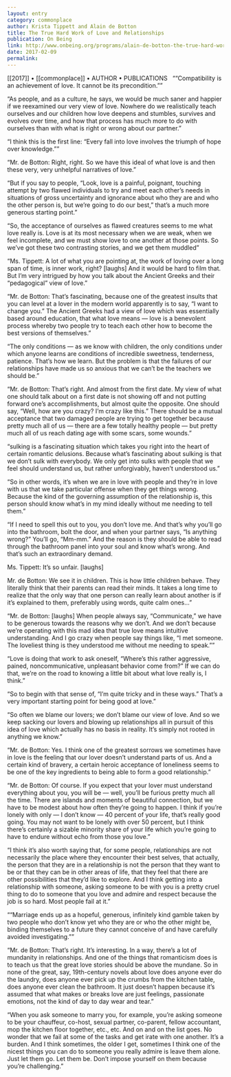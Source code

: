 ```yaml
---
layout: entry
category: commonplace
author: Krista Tippett and Alain de Botton
title: The True Hard Work of Love and Relationships
publication: On Being
link: http://www.onbeing.org/programs/alain-de-botton-the-true-hard-work-of-love-and-relationships/
date: 2017-02-09
permalink: 
---
```


[[2017]] • [[commonplace]] • AUTHOR • PUBLICATIONS 
 
““Compatibility is an achievement of love. It cannot be its precondition.””

“As people, and as a culture, he says, we would be much saner and happier if we reexamined our very view of love. Nowhere do we realistically teach ourselves and our children how love deepens and stumbles, survives and evolves over time, and how that process has much more to do with ourselves than with what is right or wrong about our partner.”

“I think this is the first line: “Every fall into love involves the triumph of hope over knowledge.””

“Mr. de Botton: Right, right. So we have this ideal of what love is and then these very, very unhelpful narratives of love.”

“But if you say to people, “Look, love is a painful, poignant, touching attempt by two flawed individuals to try and meet each other’s needs in situations of gross uncertainty and ignorance about who they are and who the other person is, but we’re going to do our best,” that’s a much more generous starting point.”

“So, the acceptance of ourselves as flawed creatures seems to me what love really is. Love is at its most necessary when we are weak, when we feel incomplete, and we must show love to one another at those points. So we’ve got these two contrasting stories, and we get them muddled”

“Ms. Tippett: A lot of what you are pointing at, the work of loving over a long span of time, is inner work, right? [laughs] And it would be hard to film that. But I’m very intrigued by how you talk about the Ancient Greeks and their “pedagogical” view of love.”

“Mr. de Botton: That’s fascinating, because one of the greatest insults that you can level at a lover in the modern world apparently is to say, “I want to change you.” The Ancient Greeks had a view of love which was essentially based around education, that what love means — love is a benevolent process whereby two people try to teach each other how to become the best versions of themselves.”

“The only conditions — as we know with children, the only conditions under which anyone learns are conditions of incredible sweetness, tenderness, patience. That’s how we learn. But the problem is that the failures of our relationships have made us so anxious that we can’t be the teachers we should be.”

“Mr. de Botton: That’s right. And almost from the first date. My view of what one should talk about on a first date is not showing off and not putting forward one’s accomplishments, but almost quite the opposite. One should say, “Well, how are you crazy? I’m crazy like this.” There should be a mutual acceptance that two damaged people are trying to get together because pretty much all of us — there are a few totally healthy people — but pretty much all of us reach dating age with some scars, some wounds.”

“sulking is a fascinating situation which takes you right into the heart of certain romantic delusions. Because what’s fascinating about sulking is that we don’t sulk with everybody. We only get into sulks with people that we feel should understand us, but rather unforgivably, haven’t understood us.”

“So in other words, it’s when we are in love with people and they’re in love with us that we take particular offense when they get things wrong. Because the kind of the governing assumption of the relationship is, this person should know what’s in my mind ideally without me needing to tell them.”

“If I need to spell this out to you, you don’t love me. And that’s why you’ll go into the bathroom, bolt the door, and when your partner says, “Is anything wrong?” You’ll go, “Mm-mm.” And the reason is they should be able to read through the bathroom panel into your soul and know what’s wrong. And that’s such an extraordinary demand.

Ms. Tippett: It’s so unfair. [laughs]

Mr. de Botton: We see it in children. This is how little children behave. They literally think that their parents can read their minds. It takes a long time to realize that the only way that one person can really learn about another is if it’s explained to them, preferably using words, quite calm ones…”

“Mr. de Botton: [laughs] When people always say, “Communicate,” we have to be generous towards the reasons why we don’t. And we don’t because we’re operating with this mad idea that true love means intuitive understanding. And I go crazy when people say things like, “I met someone. The loveliest thing is they understood me without me needing to speak.””

“Love is doing that work to ask oneself, “Where’s this rather aggressive, pained, noncommunicative, unpleasant behavior come from?” If we can do that, we’re on the road to knowing a little bit about what love really is, I think.”

“So to begin with that sense of, “I’m quite tricky and in these ways.” That’s a very important starting point for being good at love.”

“So often we blame our lovers; we don’t blame our view of love. And so we keep sacking our lovers and blowing up relationships all in pursuit of this idea of love which actually has no basis in reality. It’s simply not rooted in anything we know.”

“Mr. de Botton: Yes. I think one of the greatest sorrows we sometimes have in love is the feeling that our lover doesn’t understand parts of us. And a certain kind of bravery, a certain heroic acceptance of loneliness seems to be one of the key ingredients to being able to form a good relationship.”

“Mr. de Botton: Of course. If you expect that your lover must understand everything about you, you will be — well, you’ll be furious pretty much all the time. There are islands and moments of beautiful connection, but we have to be modest about how often they’re going to happen. I think if you’re lonely with only — I don’t know — 40 percent of your life, that’s really good going. You may not want to be lonely with over 50 percent, but I think there’s certainly a sizable minority share of your life which you’re going to have to endure without echo from those you love.”

“I think it’s also worth saying that, for some people, relationships are not necessarily the place where they encounter their best selves, that actually, the person that they are in a relationship is not the person that they want to be or that they can be in other areas of life, that they feel that there are other possibilities that they’d like to explore. And I think getting into a relationship with someone, asking someone to be with you is a pretty cruel thing to do to someone that you love and admire and respect because the job is so hard. Most people fail at it.”

““Marriage ends up as a hopeful, generous, infinitely kind gamble taken by two people who don’t know yet who they are or who the other might be, binding themselves to a future they cannot conceive of and have carefully avoided investigating.””

“Mr. de Botton: That’s right. It’s interesting. In a way, there’s a lot of mundanity in relationships. And one of the things that romanticism does is to teach us that the great love stories should be above the mundane. So in none of the great, say, 19th-century novels about love does anyone ever do the laundry, does anyone ever pick up the crumbs from the kitchen table, does anyone ever clean the bathroom. It just doesn’t happen because it’s assumed that what makes or breaks love are just feelings, passionate emotions, not the kind of day to day wear and tear.”

“When you ask someone to marry you, for example, you’re asking someone to be your chauffeur, co-host, sexual partner, co-parent, fellow accountant, mop the kitchen floor together, etc., etc. And on and on the list goes. No wonder that we fail at some of the tasks and get irate with one another. It’s a burden. And I think sometimes, the older I get, sometimes I think one of the nicest things you can do to someone you really admire is leave them alone. Just let them go. Let them be. Don’t impose yourself on them because you’re challenging.”

